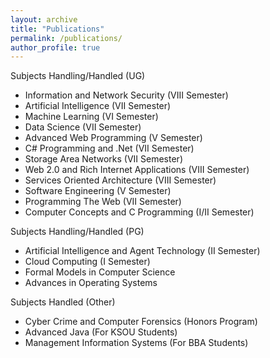 ```yaml
---
layout: archive
title: "Publications"
permalink: /publications/
author_profile: true
---
```


Subjects Handling/Handled (UG)
  * Information and Network Security (VIII Semester)
  * Artificial Intelligence (VII Semester)
  * Machine Learning (VI Semester)
  * Data Science (VII Semester)
  * Advanced Web Programming (V Semester)
  * C# Programming and .Net (VII Semester)
  * Storage Area Networks (VII Semester)
  * Web 2.0 and Rich Internet Applications (VIII Semester)
  * Services Oriented Architecture (VIII Semester)
  * Software Engineering (V Semester)
  * Programming The Web (VII Semester)
  * Computer Concepts and C Programming (I/II Semester)
  

Subjects Handling/Handled (PG)
  * Artificial Intelligence and Agent Technology (II Semester)
  * Cloud Computing (I Semester)
  * Formal Models in Computer Science
  * Advances in Operating Systems


Subjects Handled (Other)
  * Cyber Crime and Computer Forensics (Honors Program)
  * Advanced Java (For KSOU Students)
  * Management Information Systems (For BBA Students)
